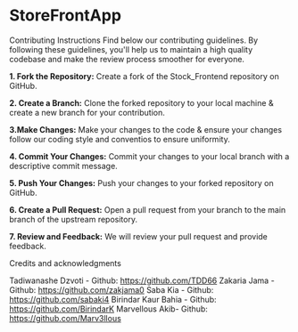 # StoreFrontApp

Contributing Instructions
Find below our contributing guidelines. By following these guidelines, you'll help us to maintain a high quality codebase and make the review process smoother for everyone.

**1. Fork the Repository:** Create a fork of the Stock_Frontend repository on GitHub.

**2. Create a Branch:** Clone the forked repository to your local machine & create a new branch for your contribution.

**3.Make Changes:** Make your changes to the code & ensure your changes follow our coding style and conventios to ensure uniformity.

**4. Commit Your Changes:** Commit your changes to your local branch with a descriptive commit message.

**5. Push Your Changes:** Push your changes to your forked repository on GitHub.
     
**6. Create a Pull Request:** Open a pull request from your branch to the main branch of the upstream repository.

**7. Review and Feedback:** We will review your pull request and provide feedback.


Credits and acknowledgments 

Tadiwanashe Dzvoti - Github: https://github.com/TDD66
Zakaria Jama - Github: https://github.com/zakjama0 
Saba Kia - Github: https://github.com/sabaki4
Birindar Kaur Bahia - Github: https://github.com/BirindarK 
Marvellous Akib- Github: https://github.com/Marv3llous 

